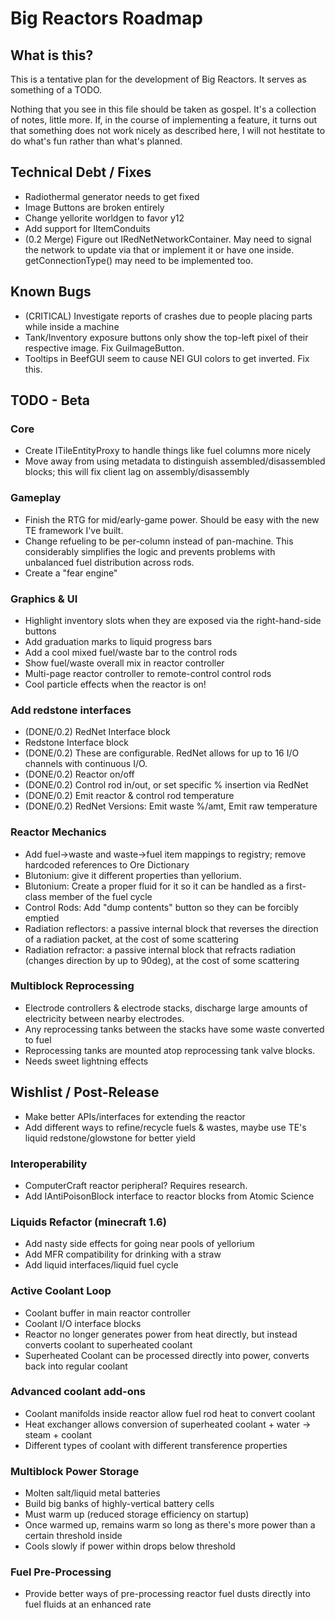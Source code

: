 Big Reactors Roadmap
====================

What is this?
-------------

This is a tentative plan for the development of Big Reactors. It serves as something of a TODO.

Nothing that you see in this file should be taken as gospel. It's a collection of notes, little more. If, in the course of implementing a feature, it turns out that something does not work nicely as described here, I will not hestitate to do what's fun rather than what's planned.

Technical Debt / Fixes
----------------------
- Radiothermal generator needs to get fixed
- Image Buttons are broken entirely
- Change yellorite worldgen to favor y12
- Add support for IItemConduits 
- (0.2 Merge) Figure out IRedNetNetworkContainer. May need to signal the network to update via that or implement it or have one inside. getConnectionType() may need to be implemented too.

Known Bugs
----------
- (CRITICAL) Investigate reports of crashes due to people placing parts while inside a machine
- Tank/Inventory exposure buttons only show the top-left pixel of their respective image. Fix GuiImageButton.
- Tooltips in BeefGUI seem to cause NEI GUI colors to get inverted. Fix this.

TODO - Beta
-----------

### Core
- Create ITileEntityProxy to handle things like fuel columns more nicely
- Move away from using metadata to distinguish assembled/disassembled blocks; this will fix client lag on assembly/disassembly

### Gameplay
- Finish the RTG for mid/early-game power. Should be easy with the new TE framework I've built.
- Change refueling to be per-column instead of pan-machine. This considerably simplifies the logic
  and prevents problems with unbalanced fuel distribution across rods.
- Create a "fear engine"

### Graphics & UI
- Highlight inventory slots when they are exposed via the right-hand-side buttons
- Add graduation marks to liquid progress bars
- Add a cool mixed fuel/waste bar to the control rods
- Show fuel/waste overall mix in reactor controller
- Multi-page reactor controller to remote-control control rods
- Cool particle effects when the reactor is on!

### Add redstone interfaces
- (DONE/0.2) RedNet Interface block
- Redstone Interface block
- (DONE/0.2) These are configurable. RedNet allows for up to 16 I/O channels with continuous I/O.
- (DONE/0.2) Reactor on/off
- (DONE/0.2) Control rod in/out, or set specific % insertion via RedNet
- (DONE/0.2) Emit reactor & control rod temperature
- (DONE/0.2) RedNet Versions: Emit waste %/amt, Emit raw temperature

### Reactor Mechanics
- Add fuel->waste and waste->fuel item mappings to registry; remove hardcoded references to Ore Dictionary
- Blutonium: give it different properties than yellorium.
- Blutonium: Create a proper fluid for it so it can be handled as a first-class member of the fuel cycle
- Control Rods: Add "dump contents" button so they can be forcibly emptied
- Radiation reflectors: a passive internal block that reverses the direction of a radiation packet, at the cost of some scattering
- Radiation refractor: a passive internal block that refracts radiation (changes direction by up to 90deg), at the cost of some scattering

### Multiblock Reprocessing
- Electrode controllers & electrode stacks, discharge large amounts of electricity between nearby electrodes.
- Any reprocessing tanks between the stacks have some waste converted to fuel
- Reprocessing tanks are mounted atop reprocessing tank valve blocks.
- Needs sweet lightning effects

Wishlist / Post-Release
-----------------------
- Make better APIs/interfaces for extending the reactor
- Add different ways to refine/recycle fuels & wastes, maybe use TE's liquid redstone/glowstone for better yield

### Interoperability
- ComputerCraft reactor peripheral? Requires research.
- Add IAntiPoisonBlock interface to reactor blocks from Atomic Science

### Liquids Refactor (minecraft 1.6)
- Add nasty side effects for going near pools of yellorium
- Add MFR compatibility for drinking with a straw
- Add liquid interfaces/liquid fuel cycle

### Active Coolant Loop
- Coolant buffer in main reactor controller
- Coolant I/O interface blocks
- Reactor no longer generates power from heat directly, but instead converts coolant to superheated coolant
- Superheated Coolant can be processed directly into power, converts back into regular coolant

### Advanced coolant add-ons
- Coolant manifolds inside reactor allow fuel rod heat to convert coolant
- Heat exchanger allows conversion of superheated coolant + water -> steam + coolant
- Different types of coolant with different transference properties

### Multiblock Power Storage
- Molten salt/liquid metal batteries
- Build big banks of highly-vertical battery cells
- Must warm up (reduced storage efficiency on startup)
- Once warmed up, remains warm so long as there's more power than a certain threshold inside
- Cools slowly if power within drops below threshold

### Fuel Pre-Processing
- Provide better ways of pre-processing reactor fuel dusts directly into fuel fluids at an enhanced rate